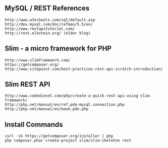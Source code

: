 
## MySQL / REST References

    http://www.w3schools.com/sql/default.asp
    http://dev.mysql.com/doc/refman/5.5/en/
    http://www.restapitutorial.com/
    http://rest.elkstein.org/ (older blog)


##  Slim - a micro framework for PHP

    http://www.slimframework.com/ 
    https://getcomposer.org/
    http://www.sitepoint.com/best-practices-rest-api-scratch-introduction/
    
## Slim REST API

    http://www.codediesel.com/php/create-a-quick-rest-api-using-slim-framework/
    http://php.net/manual/en/ref.pdo-mysql.connection.php
    http://php.net/manual/en/book.pdo.php

## Install Commands

    curl -sS https://getcomposer.org/installer | php
    php composer.phar create-project slim/slim-skeleton rest